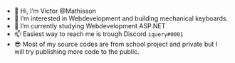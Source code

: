 - 👋 Hi, I’m Victor @Mathisson
- 👀 I’m interested in Webdevelopment and building mechanical keyboards.
- 🌱 I’m currently studying Webdevelopment ASP.NET
- 📫 Easiest way to reach me is trough Discord `iquery#0001`
- 😎 Most of my source codes are from school project and private but I will try publishing more code to the public.



<!-- MARKDOWN LINKS & IMAGES -->
<!-- https://www.markdownguide.org/basic-syntax/#reference-style-links -->
